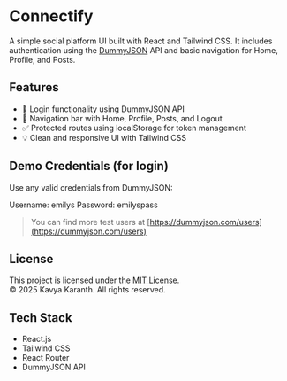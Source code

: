 # Connectify

A simple social platform UI built with React and Tailwind CSS. It includes authentication using the [DummyJSON](https://dummyjson.com) API and basic navigation for Home, Profile, and Posts.

## Features

- 🔐 Login functionality using DummyJSON API
- 🧭 Navigation bar with Home, Profile, Posts, and Logout
- ✅ Protected routes using localStorage for token management
- 💡 Clean and responsive UI with Tailwind CSS

## Demo Credentials (for login)

Use any valid credentials from DummyJSON:

Username: emilys
Password: emilyspass


> You can find more test users at [https://dummyjson.com/users](https://dummyjson.com/users)

## License

This project is licensed under the [MIT License](LICENSE).  
© 2025 Kavya Karanth. All rights reserved.


## Tech Stack

- React.js
- Tailwind CSS
- React Router
- DummyJSON API

